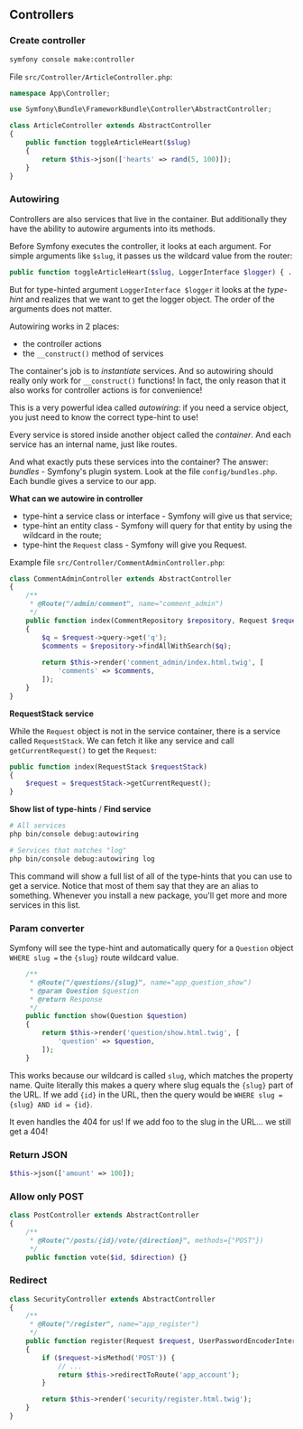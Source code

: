 ## Controllers

### Create controller

```bash
symfony console make:controller
```

File `src/Controller/ArticleController.php`:

```php
namespace App\Controller;

use Symfony\Bundle\FrameworkBundle\Controller\AbstractController;

class ArticleController extends AbstractController
{
    public function toggleArticleHeart($slug)
    {
        return $this->json(['hearts' => rand(5, 100)]);
    }
}
```

### Autowiring

Controllers are also services that live in the container. But additionally they have the ability to autowire arguments into its methods.

Before Symfony executes the controller, it looks at each argument. 
For simple arguments like `$slug`, it passes us the wildcard value from the router:

```php
public function toggleArticleHeart($slug, LoggerInterface $logger) { ... }
```

But for type-hinted argument `LoggerInterface $logger` it looks at the *type-hint* and realizes that we want to get the logger object. 
The order of the arguments does not matter.

Autowiring works in 2 places:

- the controller actions
- the `__construct()` method of services

The container's job is to *instantiate* services. 
And so autowiring should really only work for `__construct()` functions! 
In fact, the only reason that it also works for controller actions is for convenience!

This is a very powerful idea called *autowiring*: 
if you need a service object, you just need to know the correct type-hint to use!

Every service is stored inside another object called the *container*. 
And each service has an internal name, just like routes.

And what exactly puts these services into the container? The answer: *bundles* - Symfony's plugin system.
Look at the file `config/bundles.php`. Each bundle gives a service to our app.

**What can we autowire in controller**

- type-hint a service class or interface - Symfony will give us that service;
- type-hint an entity class - Symfony will query for that entity by using the wildcard in the route;
- type-hint the `Request` class - Symfony will give you Request.

Example file `src/Controller/CommentAdminController.php`:

```php
class CommentAdminController extends AbstractController
{
    /**
     * @Route("/admin/comment", name="comment_admin")
     */
    public function index(CommentRepository $repository, Request $request)
    {
        $q = $request->query->get('q');
        $comments = $repository->findAllWithSearch($q);
        
        return $this->render('comment_admin/index.html.twig', [
            'comments' => $comments,
        ]);
    }
}
```

**RequestStack service**

While the `Request` object is not in the service container, there is a service called `RequestStack`. 
We can fetch it like any service and call `getCurrentRequest()` to get the `Request`:

```php
public function index(RequestStack $requestStack)
{
    $request = $requestStack->getCurrentRequest();
}
```

**Show list of type-hints** / **Find service**

```bash
# All services
php bin/console debug:autowiring

# Services that matches "log"
php bin/console debug:autowiring log
```

This command will show a full list of all of the type-hints that you can use to get a service. 
Notice that most of them say that they are an alias to something.
Whenever you install a new package, you'll get more and more services in this list.

### Param converter

Symfony will see the type-hint and automatically query for a `Question` object `WHERE slug =` the `{slug}` route wildcard value.

```php
    /**
     * @Route("/questions/{slug}", name="app_question_show")
     * @param Question $question
     * @return Response
     */
    public function show(Question $question)
    {
        return $this->render('question/show.html.twig', [
            'question' => $question,
        ]);
    }
```

This works because our wildcard is called `slug`, which matches the property name. 
Quite literally this makes a query where slug equals the `{slug}` part of the URL. 
If we add `{id}` in the URL, then the query would be `WHERE slug = {slug} AND id = {id}`.

It even handles the 404 for us! If we add foo to the slug in the URL... we still get a 404!

### Return JSON

```php
$this->json(['amount' => 100]);
```

### Allow only POST

```php
class PostController extends AbstractController
{
    /**
     * @Route("/posts/{id}/vote/{direction}", methods={"POST"})
     */
    public function vote($id, $direction) {}
```

### Redirect

```php
class SecurityController extends AbstractController
{
    /**
     * @Route("/register", name="app_register")
     */
    public function register(Request $request, UserPasswordEncoderInterface $passwordEncoder)
    {
        if ($request->isMethod('POST')) {
            // ...
            return $this->redirectToRoute('app_account');
        }

        return $this->render('security/register.html.twig');
    }
}
```
